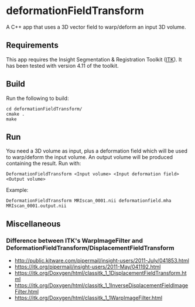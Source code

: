 # deformationFieldTransform

A C++ app that uses a 3D vector field to warp/deform an input 3D volume.

## Requirements

This app requires the Insight Segmentation & Registration Toolkit ([ITK]). 
It has been tested with version 4.11 of the toolkit.

## Build

Run the following to build:

```
cd deformationFieldTransform/
cmake .
make
```

## Run

You need a 3D volume as input, plus a deformation field which will be used to warp/deform the input volume.
An output volume will be produced containing the result.
Run with:
```
DeformationFieldTransform <Input volume> <Input deformation field> <Output volume>
```

Example:
```
DeformationFieldTransform MRIscan_0001.nii deformationfield.mha MRIscan_0001.output.nii
```

## Miscellaneous

### Difference between ITK's WarpImageFilter and DeformationFieldTransform/DisplacementFieldTransform

* http://public.kitware.com/pipermail/insight-users/2011-July/041853.html
* https://itk.org/pipermail/insight-users/2011-May/041192.html
* https://itk.org/Doxygen/html/classitk_1_1DisplacementFieldTransform.html
* https://itk.org/Doxygen/html/classitk_1_1InverseDisplacementFieldImageFilter.html
* https://itk.org/Doxygen/html/classitk_1_1WarpImageFilter.html

[ITK]: <https://itk.org/>

